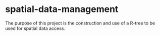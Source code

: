 # spatial-data-management
The purpose of this project is the construction and use of a R-tree to be used for spatial data access.
